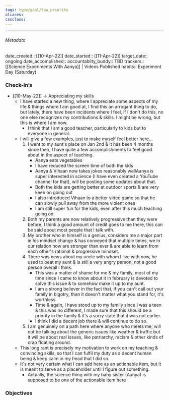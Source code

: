 ```yaml
---
tags: type/goal/low_priority 
aliases:
cssclass: 
---
```

---

###### Metadata 
date_created:: [[10-Apr-22]]
date_started:: [[11-Apr-22]]
target_date:: ongoing
date_accomplished::
accountabilty_buddy:: TBD
trackers:: [[Science Experiments With Aanya]] | Videos Published
habits:: Experiment Day (Saturday)

### Check-In’s
- [[10-May-22]] → Appreciating my skills
	- I have started a new thing, where I appreciate some aspects of my life & things where I am good at, I find this an arrogant thing to do, but lately, there have been incidents where I feel, if I don't do this, no one else recognizes my contributions & skills. I might be wrong, but this is where I am now.
		- I think that I am a good teacher, particularly to kids but to everyone in general.
	- I will give a few examples, just to make myself feel better here...
		1. I went to my aunt's place on Jan 2nd & it has been 4 months since then, I have quite a few accomplishments to feel good about in the aspect of teaching.
			- Aanya eats vegetables
			- I have reduced the screen time of both the kids 
			- Aanya & Vihaan now takes jokes reasonably wellAanya is super interested in science (I have even created a YouTube channel for that), will be posting some updates about that.
			- Both the kids are getting better at outdoor sports & are very keen on going out
			- I also introduced Vihaan to a better video game so that he can slowly pull away from the more violent ones
			- I am still super fun for the kids, even after this much teaching going on.
		2. Both my parents are now relatively progressive than they were before, I think a good amount of credit goes to me there, this can be said about most people that I talk with.
		3. My brother who in himself is a genius, considers me a major part in his mindset change & has conveyed that multiple times, we in our relation now are stronger than ever & are able to learn from each other's rational & progressive mindset.
		4. There was news about my uncle with whom I live with now, he used to beat my aunt & is still a very angry person, not a good person overall I think.
			- This was a matter of shame for me & my family, most of my time since I came to know about it in february is devoted to solve this issue & to somehow make it up to my aunt.
			- I am a strong believer in the fact that, if you can't call out your family in bigotry, than it doesn't matter what you stand for, it's worthless.
			- Time & again, I have stood up to my family since I was a teen & this was no different, I made sure that this should be a  priority in the family & it's a sorry state that it was not earlier.
			- I think I did a decent job there & will continue to do so.
		5. I am genuinely on a path here where anyone who meets me, will not be talking about the generic issues like weather & traffic but it will be about real issues, like patriarchy, racism & other kinds of crap floating around.
	- This long rant is precisely my motivation to work on my teaching & convincing skills, so that I can fulfil my duty as a decent human being & keep calm in my head that I did so.
	- It's not very certain what I can add here as an actionable item, but it is meant to serve as a placeholder until I figure out something.
		- Actually, the science thing with my baby sister (Aanya) is supposed to be one of the actionable item here
### Objectives







